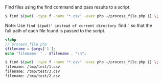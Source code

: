 Find files using the find command and pass results to a script.
```bash
$ find $(pwd) -type f -name "*.csv" -exec php ~/process_file.php {} \;
```
Note: Use `find $(pwd)' instead of current directory `find .' so that the full path of each file found is passed to the script.
```php
<?php
// process_file.php
$filename = $argv['1'];
echo 'filename: ' . $filename . "\n";
```
```bash
$ find $(pwd) -type f -name "*.csv" -exec php ~/process_file.php {} \;
filename: /tmp/test/1.csv
filename: /tmp/test/3.csv
filename: /tmp/test/2.csv
```